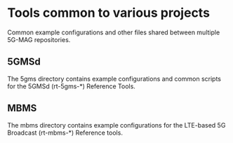 # Tools common to various projects

Common example configurations and other files shared between multiple 5G-MAG repositories.

## 5GMSd

The 5gms directory contains example configurations and common scripts for the
5GMSd (rt-5gms-\*) Reference Tools.

## MBMS

The mbms directory contains example configurations for the LTE-based 5G
Broadcast (rt-mbms-\*) Reference tools.
